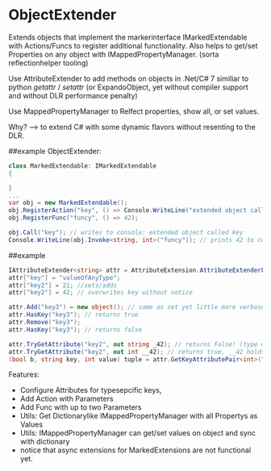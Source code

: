 # ObjectExtender
Extends objects that implement the markerinterface IMarkedExtendable with Actions/Funcs to register additional functionality.
Also helps to get/set Properties on any object with IMappedPropertyManager. (sorta reflectionhelper tooling)

Use AttributeExtender<T> to add methods on objects in .Net/C# 7
similiar to python _getattr_ / _setattr_ (or ExpandoObject, yet without compiler support and without DLR performance penalty)

Use MappedPropertyManager to Relfect properties, show all, or set values.

Why? --> to extend C# with some dynamic flavors without resenting to the DLR.

##example ObjectExtender:
```csharp
class MarkedExtendable: IMarkedExtendable 
{

}
...
var obj = new MarkedExtendable();
obj.RegisterAction("key", () => Console.WriteLine("extended object called key"));
obj.RegisterFunc("funcy", () => 42);

obj.Call("key"); // writes to console: extended object called key
Console.WriteLine(obj.Invoke<string, int>("funcy")); // prints 42 to console
```

##example
```csharp
IAttributeExtender<string> attr = AttributeExtension.AttributeExtenderFactory.Create<string>();
attr["key"] = "valueOfAnyType";
attr["key2"] = 21; //sets/adds
attr["key2"] = 42; // overwrites key without notice

attr.Add("key3") = new object(); // same as set yet little more verbose
attr.HasKey("key3"); // returns true
attr.Remove("key3");
attr.HasKey("key3"); // returns false

attr.TryGetAttribute("key2", out string _42); // returns False! (type does not match attribute)
attr.TryGetAttribute("key2", out int __42); // returns true, __42 holds int(42)
(bool b, string key, int value) tuple = attr.GetKeyAttributePair<int>("key2");

```
 
Features:
  - Configure Attributes for typesepcific keys,
  - Add Action with Parameters
  - Add Func with up to two Parameters
  - Utils: Get Dictionarylike IMappedPropertyManager with all Propertys as Values
  - Utils: IMappedPropertyManager can get/set values on object and sync with dictionary
  - notice that async extensions for MarkedExtensions are not functional yet.
 
